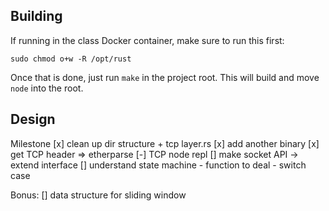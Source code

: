 ## Building

If running in the class Docker container, make sure to run this first:

```
sudo chmod o+w -R /opt/rust
```

Once that is done, just run `make` in the project root. This will build and move `node` into the
root.

## Design

Milestone
[x] clean up dir structure + tcp layer.rs
[x] add another binary
[x] get TCP header => etherparse
[-] TCP node repl
[] make socket API -> extend interface 
[] understand state machine
    - function to deal
    - switch case

Bonus:
[] data structure for sliding window
